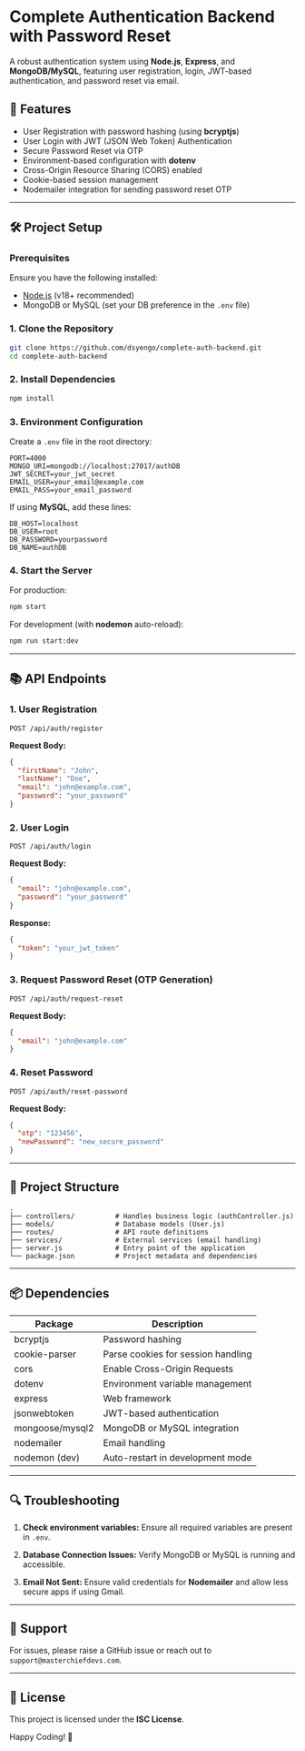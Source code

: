 # Complete Authentication Backend with Password Reset

A robust authentication system using **Node.js**, **Express**, and **MongoDB/MySQL**, featuring user registration, login, JWT-based authentication, and password reset via email.

## 📌 Features

- User Registration with password hashing (using **bcryptjs**)
- User Login with JWT (JSON Web Token) Authentication
- Secure Password Reset via OTP
- Environment-based configuration with **dotenv**
- Cross-Origin Resource Sharing (CORS) enabled
- Cookie-based session management
- Nodemailer integration for sending password reset OTP

---

## 🛠️ Project Setup

### Prerequisites

Ensure you have the following installed:

- [Node.js](https://nodejs.org/) (v18+ recommended)
- MongoDB or MySQL (set your DB preference in the `.env` file)

### 1. Clone the Repository

```bash
git clone https://github.com/dsyengo/complete-auth-backend.git
cd complete-auth-backend
```

### 2. Install Dependencies

```bash
npm install
```

### 3. Environment Configuration

Create a `.env` file in the root directory:

```env
PORT=4000
MONGO_URI=mongodb://localhost:27017/authDB
JWT_SECRET=your_jwt_secret
EMAIL_USER=your_email@example.com
EMAIL_PASS=your_email_password
```

If using **MySQL**, add these lines:

```env
DB_HOST=localhost
DB_USER=root
DB_PASSWORD=yourpassword
DB_NAME=authDB
```

### 4. Start the Server

For production:

```bash
npm start
```

For development (with **nodemon** auto-reload):

```bash
npm run start:dev
```

---

## 📚 API Endpoints

### 1. User Registration

```http
POST /api/auth/register
```

**Request Body:**

```json
{
  "firstName": "John",
  "lastName": "Doe",
  "email": "john@example.com",
  "password": "your_password"
}
```

### 2. User Login

```http
POST /api/auth/login
```

**Request Body:**

```json
{
  "email": "john@example.com",
  "password": "your_password"
}
```

**Response:**

```json
{
  "token": "your_jwt_token"
}
```

### 3. Request Password Reset (OTP Generation)

```http
POST /api/auth/request-reset
```

**Request Body:**

```json
{
  "email": "john@example.com"
}
```

### 4. Reset Password

```http
POST /api/auth/reset-password
```

**Request Body:**

```json
{
  "otp": "123456",
  "newPassword": "new_secure_password"
}
```

---

## 🧰 Project Structure

```
.
├── controllers/          # Handles business logic (authController.js)
├── models/               # Database models (User.js)
├── routes/               # API route definitions
├── services/             # External services (email handling)
├── server.js             # Entry point of the application
└── package.json          # Project metadata and dependencies
```

---

## 📦 Dependencies

| Package         | Description                        |
| --------------- | ---------------------------------- |
| bcryptjs        | Password hashing                   |
| cookie-parser   | Parse cookies for session handling |
| cors            | Enable Cross-Origin Requests       |
| dotenv          | Environment variable management    |
| express         | Web framework                      |
| jsonwebtoken    | JWT-based authentication           |
| mongoose/mysql2 | MongoDB or MySQL integration       |
| nodemailer      | Email handling                     |
| nodemon (dev)   | Auto-restart in development mode   |

---

## 🔍 Troubleshooting

1. **Check environment variables:** Ensure all required variables are present in `.env`.

2. **Database Connection Issues:** Verify MongoDB or MySQL is running and accessible.

3. **Email Not Sent:** Ensure valid credentials for **Nodemailer** and allow less secure apps if using Gmail.

---

## 📧 Support

For issues, please raise a GitHub issue or reach out to `support@masterchiefdevs.com`.

---

## 📜 License

This project is licensed under the **ISC License**.

Happy Coding! 🚀
